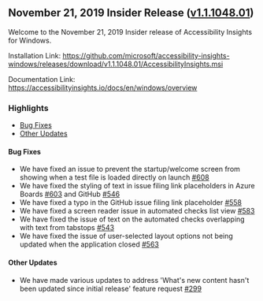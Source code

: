 ## November 21, 2019 Insider Release ([v1.1.1048.01](https://github.com/Microsoft/accessibility-insights-windows/releases/tag/v1.1.1048.01))

Welcome to the November 21, 2019 Insider release of Accessibility Insights for Windows.

Installation Link: https://github.com/microsoft/accessibility-insights-windows/releases/download/v1.1.1048.01/AccessibilityInsights.msi

Documentation Link: https://accessibilityinsights.io/docs/en/windows/overview

### Highlights

- [Bug Fixes](#bug-fixes)
- [Other Updates](#other-updates)

#### Bug Fixes

- We have fixed an issue to prevent the startup/welcome screen from showing when a test file is loaded directly on launch [#608](https://github.com/microsoft/accessibility-insights-windows/issues/608)
- We have fixed the styling of text in issue filing link placeholders in Azure Boards [#603](https://github.com/microsoft/accessibility-insights-windows/pull/603) and GitHub [#546](https://github.com/microsoft/accessibility-insights-windows/issues/546)
- We have fixed a typo in the GitHub issue filing link placeholder [#558](https://github.com/microsoft/accessibility-insights-windows/pull/558)
- We have fixed a screen reader issue in automated checks list view [#583](https://github.com/microsoft/accessibility-insights-windows/issues/583)
- We have fixed the issue of text on the automated checks overlapping with text from tabstops [#543](https://github.com/microsoft/accessibility-insights-windows/issues/543)
- We have fixed the issue of user-selected layout options not being updated when the application closed [#563](https://github.com/microsoft/accessibility-insights-windows/issues/563)

#### Other Updates

- We have made various updates to address 'What's new content hasn't been updated since initial release' feature request [#299](https://github.com/microsoft/accessibility-insights-windows/issues/299)